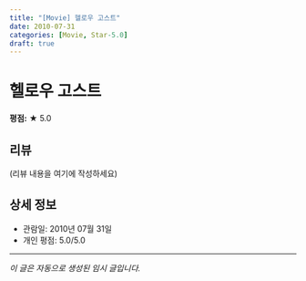 ```yaml
---
title: "[Movie] 헬로우 고스트"
date: 2010-07-31
categories: [Movie, Star-5.0]
draft: true
---
```


# 헬로우 고스트

**평점:** ★ 5.0

## 리뷰

(리뷰 내용을 여기에 작성하세요)

## 상세 정보

- 관람일: 2010년 07월 31일
- 개인 평점: 5.0/5.0

---

*이 글은 자동으로 생성된 임시 글입니다.*
